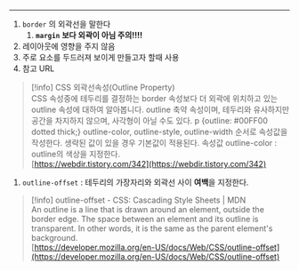 ---

1. `border` 의 외곽선을 말한다
    1. **`margin`** **보다 외곽이 아님 주의!!!!**
2. 레이아웃에 영향을 주지 않음
3. 주로 요소를 두드러져 보이게 만들고자 할때 사용
4. 참고 URL

> [!info] CSS 외곽선속성(Outline Property)  
> CSS 속성중에 테두리를 결정하는 border 속성보다 더 외곽에 위치하고 있는 outline 속성에 대하여 알아봅니다. outline 축약 속성이며, 테두리와 유사하지만 공간을 차지하지 않으며, 사각형이 아닐 수도 있다. p {outline: \#00FF00 dotted thick;} outline-color, outline-style, outline-width 순서로 속성값을 작성한다. 생략된 값이 있을 경우 기본값이 적용된다. 속성값 outline-color : outline의 색상을 지정한다.  
> [https://webdir.tistory.com/342](https://webdir.tistory.com/342)  

1. `outline-offset` : 테두리의 가장자리와 외곽선 사이 **여백**을 지정한다.

> [!info] outline-offset - CSS&colon; Cascading Style Sheets | MDN  
> An outline is a line that is drawn around an element, outside the border edge. The space between an element and its outline is transparent. In other words, it is the same as the parent element's background.  
> [https://developer.mozilla.org/en-US/docs/Web/CSS/outline-offset](https://developer.mozilla.org/en-US/docs/Web/CSS/outline-offset)